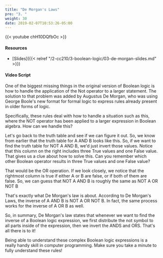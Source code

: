 ```yaml
---
title: "De Morgan's Laws"
pre: "3. "
weight: 30
date: 2019-02-07T10:53:26-05:00
---
```


{{< youtube chH10DQfbOc >}}

#### Resources

* [Slides]({{< relref "/2-cc210/3-boolean-logic/03-de-morgan-slides.md" >}})

#### Video Script

One of the biggest missing things in the original version of Boolean logic is how to handle the application of the Not operator to a larger statement. The solution to that problem was added by Augustus De Morgan, who was using George Boole's new format for formal logic to express rules already present in older forms of logic.

Specifically, these rules deal with how to handle a situation such as this, where the NOT operator has been applied to a larger expression in Boolean algebra. How can we handle this?

Let's go back to the truth table and see if we can figure it out. So, we know from earlier that the truth table for A AND B looks like this. So, if we want to find the truth table for NOT A AND B, we'd just invert those values. Notice that this column on the right includes three True values and one False value. That gives us a clue about how to solve this. Can you remember which other Boolean operator results in three True values and one False value?

That would be the OR operation. If we look closely, we notice that the rightmost column is true if either A or B are false, or if both of them are false. So, we can guess that NOT A AND B is roughly the same as NOT A OR NOT B

That's exactly what De Morgan's law is about. According to De Morgan's Laws, the inverse of A AND B is NOT A OR NOT B. In fact, the same process works for the inverse of A OR B as well.

So, in summary, De Morgan's law states that whenever we want to find the inverse of a Boolean logic expression, we first distribute the not symbol to all parts inside of the expression, then we invert the ANDS and ORS. That's all there is to it!

Being able to understand these complex Boolean logic expressions is a really handy skill in computer programming. Make sure you take a minute to fully understand these rules!
